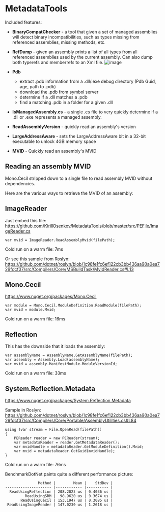 # MetadataTools

Included features:
 * **BinaryCompatChecker** - a tool that given a set of managed assemblies will detect binary incompatibilities, such as types missing from referenced assemblies, missing methods, etc.
 * **RefDump** - given an assembly prints a list of all types from all referenced assemblies used by the current assembly. Can also dump both typerefs and memberrefs to an Xml file.
![image](https://user-images.githubusercontent.com/679326/119587059-bed59a80-bd82-11eb-9ed1-9ace56ae13e5.png)

 * **Pdb**
   - extract .pdb information from a .dll/.exe debug directory (Pdb Guid, age, path to .pdb)
   - download the .pdb from symbol server
   - determine if a .dll matches a .pdb
   - find a matching .pdb in a folder for a given .dll
 * **IsManagedAssembly.cs** - a single .cs file to very quickly determine if a .dll or .exe represents a managed assembly.
 * **ReadAssemblyVersion** - quickly read an assembly's version
 * **LargeAddressAware** - sets the LargeAddressAware bit in a 32-bit executable to unlock 4GB memory space
 * **MVID** - Quickly read an assembly's MVID

## Reading an assembly MVID
Mono.Cecil stripped down to a single file to read assembly MVID without dependencies.

Here are the various ways to retrieve the MVID of an assembly:

## ImageReader
Just embed this file:
https://github.com/KirillOsenkov/MetadataTools/blob/master/src/PEFile/ImageReader.cs
```
var mvid = ImageReader.ReadAssemblyMvid(filePath);
```
Cold run on a warm file: 7ms

Or see this sample from Roslyn:
https://github.com/dotnet/roslyn/blob/1c98fe1fc6ef122cb3bb436aa90a0ea729fdcf37/src/Compilers/Core/MSBuildTask/MvidReader.cs#L13

## Mono.Cecil
https://www.nuget.org/packages/Mono.Cecil
```
var module = Mono.Cecil.ModuleDefinition.ReadModule(filePath);
var mvid = module.Mvid;
```
Cold run on a warm file: 16ms

## Reflection
This has the downside that it loads the assembly:
```
var assemblyName = AssemblyName.GetAssemblyName(filePath);
var assembly = Assembly.Load(assemblyName);
var mvid = assembly.ManifestModule.ModuleVersionId;
```
Cold run on a warm file: 33ms

## System.Reflection.Metadata
https://www.nuget.org/packages/System.Reflection.Metadata

Sample in Roslyn:
https://github.com/dotnet/roslyn/blob/1c98fe1fc6ef122cb3bb436aa90a0ea729fdcf37/src/Compilers/Core/Portable/AssemblyUtilities.cs#L84

```
using (var stream = File.OpenRead(filePath))
{
    PEReader reader = new PEReader(stream);
    var metadataReader = reader.GetMetadataReader();
    var mvidHandle = metadataReader.GetModuleDefinition().Mvid;
    var mvid = metadataReader.GetGuid(mvidHandle);
}
```
Cold run on a warm file: 76ms

BenchmarkDotNet paints quite a different performance picture:

```
               Method |        Mean |    StdDev |
--------------------- |------------ |---------- |
  ReadUsingReflection | 208.2023 us | 0.4036 us |
         ReadUsingSRM |  98.9620 us | 0.3674 us |
       ReadUsingCecil | 153.1947 us | 0.3085 us |
 ReadUsingImageReader | 147.0230 us | 1.2618 us |

```
